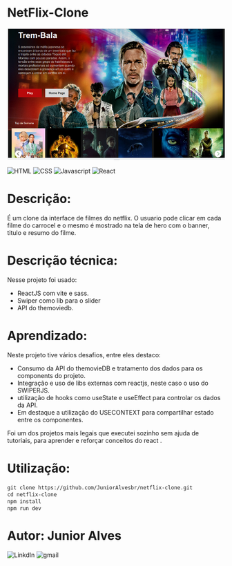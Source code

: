 # NetFlix-Clone
![Alt Text](/public/netflix.png)

![HTML](https://img.shields.io/badge/HTML-HTML5-orange) ![CSS](https://img.shields.io/badge/STYLE-CSS3-blue) ![Javascript](https://img.shields.io/badge/JavaScript-JavaScript-yellow) ![React](https://img.shields.io/badge/React-js-%2361dafb)
# Descrição:
 É um clone da interface de filmes do netflix.
 O usuario pode clicar em cada filme do carrocel e o mesmo é mostrado na tela de hero com o banner, titulo e resumo do filme.

# Descrição técnica:
  Nesse projeto foi usado:
  - ReactJS com vite e sass.
  - Swiper como lib para o slider
  - API do themoviedb.

# Aprendizado:
Neste projeto tive vários desafios, entre eles destaco:
  - Consumo da API do themovieDB e tratamento dos dados para os components do projeto.
  - Integração e uso de libs externas com reactjs, neste caso o uso do SWIPERJS.
  - utilização de hooks como useState e useEffect para controlar os dados da API.
  - Em destaque a utilização do USECONTEXT para compartilhar estado entre os componentes.

  Foi um dos projetos mais legais que executei sozinho sem ajuda de tutoriais, para aprender e reforçar conceitos do react .

# Utilização:
```
git clone https://github.com/JuniorAlvesbr/netflix-clone.git
cd netflix-clone
npm install
npm run dev
```

# Autor: Junior Alves
![LinkdIn](https://img.shields.io/badge/LinkedIn-Junior%20Alves-blue?link=https://img.shields.io/badge/LinkedIn-Junior%20Alves-blue)
![gmail](https://img.shields.io/badge/Gmail-jrnalves%40gmail.com-red)
